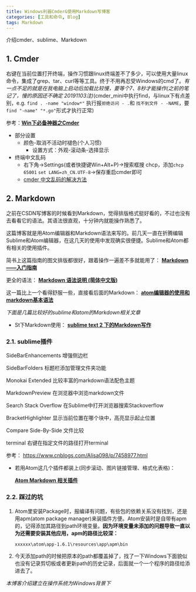 ```yaml
---
title: Windows利器Cmder&使用Markdown写博客
categories: [工具和命令, Blog]
tags: Markdown
---
```


介绍cmder、sublime、Markdown

## 1. Cmder

右键在当前位置打开终端，操作习惯跟linux终端差不了多少，可以使用大量linux命令，集成了grep、tar、curl等等工具。终于不用再忍受Windows的cmd了。*有一点不足的就是在我电脑上启动后加载比较慢，要等个7、8秒才能操作(之前的笔记了，慢的原因还不确定 20191103注)*(cmder_mini中执行find，与linux下有点差别，e.g. `find . -name "window*"` 执行报`拒绝访问 - .`和 `找不到文件 - -NAME`，要`find "-name" "*.go"`形式才执行正常)

参考：**[Win下必备神器之Cmder](http://www.jeffjade.com/2016/01/13/2016-01-13-windows-software-cmder/)**

* 部分设置
  - 颜色-取消不活动时褪色(个人习惯)
    + 设置方式：外观-滚动条-选择显示
* 终端中文乱码
  - 右下角->Settings(或者快捷键Win+Alt+P)->搜索框搜 chcp，添加`chcp 65001` `set LANG=zh_CN.UTF-8`->保存重启cmder即可
  - [cmder 中文乱码的解决方法](https://blog.csdn.net/lamp_yang_3533/article/details/79841328)

## 2. Markdown

  之前在CSDN写博客的时候看到Markdown，觉得排版格式挺好看的，不过也没有去看看它的语法。其语法很直观，十分钟内就能操作熟悉了。

  这篇博客就是用Atom编辑器和Markdown语法来写的。前几天一直在折腾编辑Sublime和Atom编辑器，在这几天的使用中发现确实很便捷。Sublime和Atom都有相关的使用插件。

  简书上这篇指南的图文排版都很好，跟着操作一遍差不多就能用了：  **[Markdown——入门指南](http://www.jianshu.com/p/1e402922ee32/)**

  更全的语法：
  **[Markdown 语法说明 (简体中文版)](http://www.appinn.com/markdown/#p)**

  这一篇比上一个看得舒服一些，直接看后面的Markdown：
  **[atom编辑器的使用和markdown基本语法](http://www.jianshu.com/p/f3fd881548ad)**

  *下面是几篇比较好的sublime和atom的Markdown相关文章*

  * St下Markdown使用：
  **[sublime text 2 下的Markdown写作](http://www.jianshu.com/p/378338f10263)**

### 2.1. sublime插件

 SideBarEnhancements     增强侧边栏

 SideBarFolders          标题栏添加管理文件夹功能

 Monokai Extended        比较丰富的markdown语法配色主题

 MarkdownPreview         在浏览器中浏览markdown文件

 Search Stack Overflow   在Sublime中打开浏览器搜索Stackoverflow

 BracketHighlighter      显示当前位置在哪个块中，高亮显示起止位置

 Compare Side-By-Side    文件比较

 terminal                右键在指定文件的路径打开terminal

参考：
 https://www.cnblogs.com/Alisa098/p/7458977.html

  * 若用Atom这几个插件都装上(同步滚动、图片链接管理、格式化表格)：

    **[Atom Markdown 相关插件](https://segmentfault.com/a/1190000004271747)**

### 2.2. 踩过的坑

1. Atom里安装Package时，报编译有问题，有些包的依赖关系没有找到，还是用apm(atom package manager)来装插件方便。Atom安装时是自带有apm的，记得添加其路径到path环境变量。**因为环境变量未添加的问题导致一直以为还需要安装其他应用，apm的路径比较深：**

    `xxxxxx\atom\app-1.6.1\resources\app\apm\bin`

2. 今天添加path的时候把原本的path都覆盖掉了，找了一下Windows下面貌似也没有记录剪切板或者更新path的历史记录，后面就一个一个程序的路径给添进去了。

 *本博客介绍建立在操作系统为Windows背景下*
